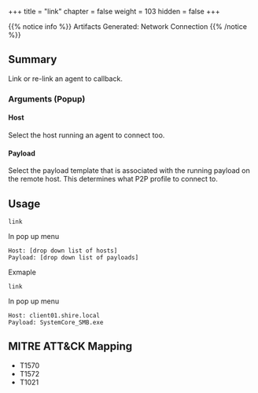 +++
title = "link"
chapter = false
weight = 103
hidden = false
+++

{{% notice info %}}
Artifacts Generated: Network Connection
{{% /notice %}}

## Summary
Link or re-link an agent to callback.

### Arguments (Popup)
#### Host
Select the host running an agent to connect too.

#### Payload
Select the payload template that is associated with the running payload on the remote host. This determines what P2P profile to connect to.

## Usage
```
link
```
In pop up menu
```
Host: [drop down list of hosts]
Payload: [drop down list of payloads] 
```

Exmaple
```
link
```
In pop up menu
```
Host: client01.shire.local
Payload: SystemCore_SMB.exe
```


## MITRE ATT&CK Mapping

- T1570
- T1572
- T1021